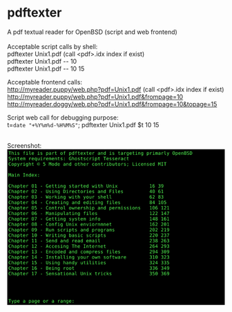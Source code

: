 # pdftexter
A pdf textual reader for OpenBSD (script and web frontend) 
<br><br>
Acceptable script calls by shell:
<br>
pdftexter Unix1.pdf  (call &lt;pdf&gt;.idx index if exist)  
pdftexter Unix1.pdf -- 10  
pdftexter Unix1.pdf -- 10 15  

Acceptable frontend calls:
<br>
http://myreader.puppy/web.php?pdf=Unix1.pdf  (call &lt;pdf&gt;.idx index if exist)  
http://myreader.puppy/web.php?pdf=Unix1.pdf&frompage=10  
http://myreader.doggy/web.php?pdf=Unix1.pdf&frompage=10&topage=15  

Script web call for debugging purpose:
<br>
t=`date "+%Y%m%d-%H%M%S"`; pdftexter Unix1.pdf $t 10 15

<br>
Screenshot:  

<img src="screenshot1.png">
